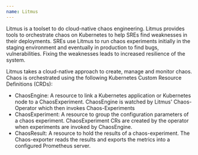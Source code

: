 ```yaml
---
name: Litmus
---
```


Litmus is a toolset to do cloud-native chaos engineering. Litmus provides tools to orchestrate chaos on Kubernetes to help SREs find weaknesses in their deployments. SREs use Litmus to run chaos experiments initially in the staging environment and eventually in production to find bugs, vulnerabilities. Fixing the weaknesses leads to increased resilience of the system.

Litmus takes a cloud-native approach to create, manage and monitor chaos. Chaos is orchestrated using the following Kubernetes Custom Resource Definitions (CRDs):

- ChaosEngine: A resource to link a Kubernetes application or Kubernetes node to a ChaosExperiment. ChaosEngine is watched by Litmus' Chaos-Operator which then invokes Chaos-Experiments
- ChaosExperiment: A resource to group the configuration parameters of a chaos experiment. ChaosExperiment CRs are created by the operator when experiments are invoked by ChaosEngine.
- ChaosResult: A resource to hold the results of a chaos-experiment. The Chaos-exporter reads the results and exports the metrics into a configured Prometheus server.
